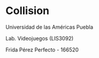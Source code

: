 # Collision

Universidad de las Américas Puebla

Lab. Videojuegos (LIS3092)

Frida Pérez Perfecto - 166520
